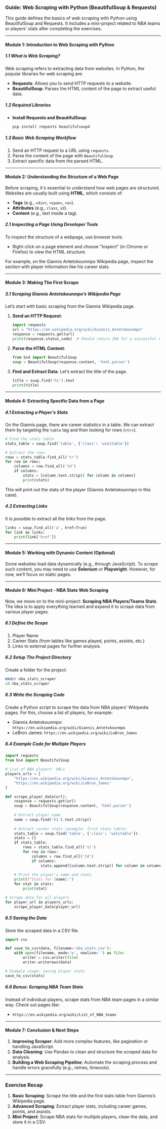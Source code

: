 ### Guide: Web Scraping with Python (BeautifulSoup & Requests)

This guide defines the basics of web scraping with Python using BeautifulSoup and Requests. It includes a mini-project related to NBA teams or players' stats after completing the exercises.

---

#### **Module 1: Introduction to Web Scraping with Python**

##### **1.1 What is Web Scraping?**
Web scraping refers to extracting data from websites. In Python, the popular libraries for web scraping are:

- **Requests**: Allows you to send HTTP requests to a website.
- **BeautifulSoup**: Parses the HTML content of the page to extract useful data.

##### **1.2 Required Libraries**
- **Install Requests and BeautifulSoup**:
  ```bash
  pip install requests beautifulsoup4
  ```

##### **1.3 Basic Web Scraping Workflow**
1. Send an HTTP request to a URL using `requests`.
2. Parse the content of the page with `BeautifulSoup`.
3. Extract specific data from the parsed HTML.

---

#### **Module 2: Understanding the Structure of a Web Page**

Before scraping, it's essential to understand how web pages are structured. Websites are usually built using **HTML**, which consists of:

- **Tags** (e.g., `<div>`, `<span>`, `<a>`).
- **Attributes** (e.g., `class`, `id`).
- **Content** (e.g., text inside a tag).

##### **2.1 Inspecting a Page Using Developer Tools**
To inspect the structure of a webpage, use browser tools:
- Right-click on a page element and choose "Inspect" (in Chrome or Firefox) to view the HTML structure.

For example, on the Giannis Antetokounmpo Wikipedia page, inspect the section with player information like his career stats.

---

#### **Module 3: Making The First Scrape**

##### **3.1 Scraping Giannis Antetokounmpo’s Wikipedia Page**
Let’s start with basic scraping from the Giannis Wikipedia page.

1. **Send an HTTP Request**:
   ```python
   import requests
   url = "https://en.wikipedia.org/wiki/Giannis_Antetokounmpo"
   response = requests.get(url)
   print(response.status_code)  # Should return 200 for a successful request
   ```

2. **Parse the HTML Content**:
   ```python
   from bs4 import BeautifulSoup
   soup = BeautifulSoup(response.content, 'html.parser')
   ```

3. **Find and Extract Data**:
   Let’s extract the title of the page.
   ```python
   title = soup.find('h1').text
   print(title)
   ```

---

#### **Module 4: Extracting Specific Data from a Page**

##### **4.1 Extracting a Player’s Stats**

On the Giannis page, there are career statistics in a table. We can extract them by targeting the `table` tag and then looking for rows (`<tr>`).

```python
# Find the stats table
stats_table = soup.find('table', {'class': 'wikitable'})

# Extract the rows
rows = stats_table.find_all('tr')
for row in rows:
    columns = row.find_all('td')
    if columns:
        stats = [column.text.strip() for column in columns]
        print(stats)
```

This will print out the stats of the player (Giannis Antetokounmpo in this case).

##### **4.2 Extracting Links**
It is possible to extract all the links from the page.
```python
links = soup.find_all('a', href=True)
for link in links:
    print(link['href'])
```

---

#### **Module 5: Working with Dynamic Content (Optional)**

Some websites load data dynamically (e.g., through JavaScript). To scrape such content, you may need to use **Selenium** or **Playwright**. However, for now, we’ll focus on static pages.

---

#### **Module 6: Mini Project - NBA Stats Web Scraping**

Now, we move on to the mini-project: **Scraping NBA Players/Teams Stats**. The idea is to apply everything learned and expand it to scrape data from various player pages.

##### **6.1 Define the Scope**
1. Player Name
2. Career Stats (from tables like games played, points, assists, etc.)
3. Links to external pages for further analysis.

##### **6.2 Setup The Project Directory**
Create a folder for the project:
```bash
mkdir nba_stats_scraper
cd nba_stats_scraper
```

##### **6.3 Write the Scraping Code**
Create a Python script to scrape the data from NBA players’ Wikipedia pages. For this, choose a list of players, for example:
- Giannis Antetokounmpo: `https://en.wikipedia.org/wiki/Giannis_Antetokounmpo`
- LeBron James: `https://en.wikipedia.org/wiki/LeBron_James`

##### **6.4 Example Code for Multiple Players**
```python
import requests
from bs4 import BeautifulSoup

# List of NBA players' URLs
players_urls = [
    "https://en.wikipedia.org/wiki/Giannis_Antetokounmpo",
    "https://en.wikipedia.org/wiki/LeBron_James"
]

def scrape_player_data(url):
    response = requests.get(url)
    soup = BeautifulSoup(response.content, 'html.parser')
    
    # Extract player name
    name = soup.find('h1').text.strip()
    
    # Extract career stats (example: first stats table)
    stats_table = soup.find('table', {'class': 'wikitable'})
    stats = []
    if stats_table:
        rows = stats_table.find_all('tr')
        for row in rows:
            columns = row.find_all('td')
            if columns:
                stats.append([column.text.strip() for column in columns])
    
    # Print the player's name and stats
    print(f"Stats for {name}:")
    for stat in stats:
        print(stat)

# Scrape data for all players
for player_url in players_urls:
    scrape_player_data(player_url)
```

##### **6.5 Saving the Data**
Store the scraped data in a CSV file.
```python
import csv

def save_to_csv(data, filename='nba_stats.csv'):
    with open(filename, mode='w', newline='') as file:
        writer = csv.writer(file)
        writer.writerows(data)

# Example usage: saving player stats
save_to_csv(stats)
```

##### **6.6 Bonus: Scraping NBA Team Stats**
Instead of individual players, scrape stats from NBA team pages in a similar way. Check out pages like:
- `https://en.wikipedia.org/wiki/List_of_NBA_teams`

---

#### **Module 7: Conclusion & Next Steps**

1. **Improving Scraper**: Add more complex features, like pagination or handling JavaScript.
2. **Data Cleaning**: Use Pandas to clean and structure the scraped data for analysis.
3. **Building a Web Scraping Pipeline**: Automate the scraping process and handle errors gracefully (e.g., retries, timeouts).

---

### Exercise Recap

1. **Basic Scraping**: Scrape the title and the first stats table from Giannis’s Wikipedia page.
2. **Advanced Scraping**: Extract player stats, including career games, points, and assists.
3. **Mini Project**: Scrape NBA stats for multiple players, clean the data, and store it in a CSV.